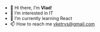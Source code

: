 - 👋 Hi there, I’m **Vlad**!
- 👀 I’m interested in IT
- 🌱 I’m currently learning React
- 📫 How to reach me vketrys@gmail.com

<!---
vketrys/vketrys is a ✨ special ✨ repository because its `README.md` (this file) appears on your GitHub profile.
You can click the Preview link to take a look at your changes.
--->
